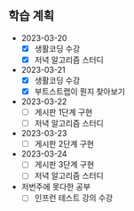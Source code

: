 ## 학습 계획

- 2023-03-20
    - [x] 생활코딩 수강    
    - [x] 저녁 알고리즘 스터디
- 2023-03-21   
    - [x] 생활코딩 수강
    - [x] 부트스트랩이 뭔지 찾아보기
- 2023-03-22   
    - [ ] 게시판 1단계 구현   
    - [ ] 저녁 알고리즘 스터디
- 2023-03-23   
    - [ ] 게시판 2단계 구현  
- 2023-03-24   
    - [ ] 게시판 3단계 구현  
    - [ ] 저녁 알고리즘 스터디

- 저번주에 못다한 공부
    - [ ] 인프런 테스트 강의 수강